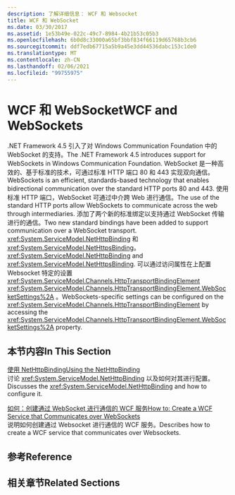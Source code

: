 ```yaml
---
description: 了解详细信息： WCF 和 Websocket
title: WCF 和 WebSocket
ms.date: 03/30/2017
ms.assetid: 1e53b49e-022c-49c7-8984-4b21b53c05b3
ms.openlocfilehash: 6b0d8c33000a65bf3bbf834f66119d65768b3cb6
ms.sourcegitcommit: ddf7edb67715a5b9a45e3dd44536dabc153c1de0
ms.translationtype: MT
ms.contentlocale: zh-CN
ms.lasthandoff: 02/06/2021
ms.locfileid: "99755975"
---
```

# <a name="wcf-and-websockets"></a><span data-ttu-id="39361-103">WCF 和 WebSocket</span><span class="sxs-lookup"><span data-stu-id="39361-103">WCF and WebSockets</span></span>

<span data-ttu-id="39361-104">.NET Framework 4.5 引入了对 Windows Communication Foundation 中的 WebSocket 的支持。</span><span class="sxs-lookup"><span data-stu-id="39361-104">The .NET Framework 4.5 introduces support for WebSockets in Windows Communication Foundation.</span></span>  <span data-ttu-id="39361-105">WebSocket 是一种高效的、基于标准的技术，可通过标准 HTTP 端口 80 和 443 实现双向通信。</span><span class="sxs-lookup"><span data-stu-id="39361-105">WebSockets is an efficient, standards-based technology that enables bidirectional communication over the standard HTTP ports 80 and 443.</span></span> <span data-ttu-id="39361-106">使用标准 HTTP 端口，WebSocket 可通过中介跨 Web 进行通信。</span><span class="sxs-lookup"><span data-stu-id="39361-106">The use of the standard HTTP ports allow WebSockets to communicate across the web through intermediaries.</span></span>  <span data-ttu-id="39361-107">添加了两个新的标准绑定以支持通过 WebSocket 传输进行的通信。</span><span class="sxs-lookup"><span data-stu-id="39361-107">Two new standard bindings have been added to support communication over a WebSocket transport.</span></span> <span data-ttu-id="39361-108"><xref:System.ServiceModel.NetHttpBinding> 和 <xref:System.ServiceModel.NetHttpsBinding>。</span><span class="sxs-lookup"><span data-stu-id="39361-108"><xref:System.ServiceModel.NetHttpBinding> and <xref:System.ServiceModel.NetHttpsBinding>.</span></span> <span data-ttu-id="39361-109">可以通过访问属性在上配置 Websocket 特定的设置 <xref:System.ServiceModel.Channels.HttpTransportBindingElement> <xref:System.ServiceModel.Channels.HttpTransportBindingElement.WebSocketSettings%2A> 。</span><span class="sxs-lookup"><span data-stu-id="39361-109">WebSockets-specific settings can be configured on the <xref:System.ServiceModel.Channels.HttpTransportBindingElement> by accessing the <xref:System.ServiceModel.Channels.HttpTransportBindingElement.WebSocketSettings%2A> property.</span></span>
  
## <a name="in-this-section"></a><span data-ttu-id="39361-110">本节内容</span><span class="sxs-lookup"><span data-stu-id="39361-110">In This Section</span></span>  

 [<span data-ttu-id="39361-111">使用 NetHttpBinding</span><span class="sxs-lookup"><span data-stu-id="39361-111">Using the NetHttpBinding</span></span>](using-the-nethttpbinding.md)  
 <span data-ttu-id="39361-112">讨论 <xref:System.ServiceModel.NetHttpBinding> 以及如何对其进行配置。</span><span class="sxs-lookup"><span data-stu-id="39361-112">Discusses the <xref:System.ServiceModel.NetHttpBinding> and how to configure it.</span></span>  
  
 [<span data-ttu-id="39361-113">如何：创建通过 WebSocket 进行通信的 WCF 服务</span><span class="sxs-lookup"><span data-stu-id="39361-113">How to: Create a WCF Service that Communicates over WebSockets</span></span>](how-to-create-a-wcf-service-that-communicates-over-websockets.md)  
 <span data-ttu-id="39361-114">说明如何创建通过 Websocket 进行通信的 WCF 服务。</span><span class="sxs-lookup"><span data-stu-id="39361-114">Describes how to create a WCF service that communicates over Websockets.</span></span>  
  
## <a name="reference"></a><span data-ttu-id="39361-115">参考</span><span class="sxs-lookup"><span data-stu-id="39361-115">Reference</span></span>  
  
## <a name="related-sections"></a><span data-ttu-id="39361-116">相关章节</span><span class="sxs-lookup"><span data-stu-id="39361-116">Related Sections</span></span>
